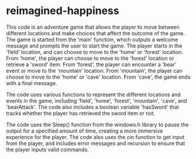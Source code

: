 # reimagined-happiness

This code is an adventure game that allows the player to move between different locations and make choices that affect the outcome of the game. The game is started from the 'main' function, which outputs a welcome message and prompts the user to start the game. The player starts in the 'field' location, and can choose to move to the 'home' or 'forest' location. From 'home', the player can choose to move to the 'forest' location or retrieve a 'sword' item. From 'forest', the player can encounter a 'bear' event or move to the 'mountain' location. From 'mountain', the player can choose to move to the 'home' or 'cave' location. From 'cave', the game ends with a final message. 

The code uses various functions to represent the different locations and events in the game, including 'field', 'home', 'forest', 'mountain', 'cave', and 'bearAttack'. The code also includes a boolean variable 'hasSword' that tracks whether the player has retrieved the sword item or not. 

The code uses the Sleep() function from the windows.h library to pause the output for a specified amount of time, creating a more immersive experience for the player. The code also uses the cin function to get input from the player, and includes error messages and recursion to ensure that the player inputs valid commands.
